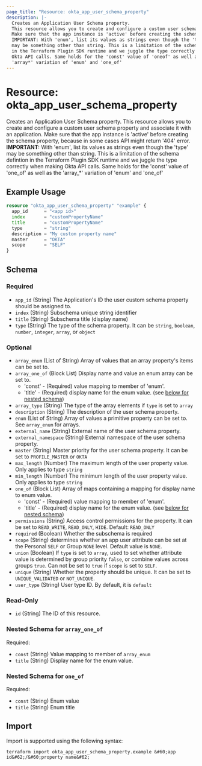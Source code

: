 ```yaml
---
page_title: "Resource: okta_app_user_schema_property"
description: |-
  Creates an Application User Schema property.
  This resource allows you to create and configure a custom user schema property and associate it with an application.
  Make sure that the app instance is 'active' before creating the schema property, because in some cases API might return '404' error.
  IMPORTANT: With 'enum', list its values as strings even though the 'type'
  may be something other than string. This is a limitation of the schema defintion
  in the Terraform Plugin SDK runtime and we juggle the type correctly when making
  Okta API calls. Same holds for the 'const' value of 'oneof' as well as the
  'array*' variation of 'enum' and 'one_of'
---
```


# Resource: okta_app_user_schema_property

Creates an Application User Schema property.
This resource allows you to create and configure a custom user schema property and associate it with an application.
Make sure that the app instance is 'active' before creating the schema property, because in some cases API might return '404' error.
**IMPORTANT:** With 'enum', list its values as strings even though the 'type'
may be something other than string. This is a limitation of the schema defintion
in the Terraform Plugin SDK runtime and we juggle the type correctly when making
Okta API calls. Same holds for the 'const' value of 'one_of' as well as the
'array_*' variation of 'enum' and 'one_of'

## Example Usage

```terraform
resource "okta_app_user_schema_property" "example" {
  app_id      = "<app id>"
  index       = "customPropertyName"
  title       = "customPropertyName"
  type        = "string"
  description = "My custom property name"
  master      = "OKTA"
  scope       = "SELF"
}
```

<!-- schema generated by tfplugindocs -->
## Schema

### Required

- `app_id` (String) The Application's ID the user custom schema property should be assigned to.
- `index` (String) Subschema unique string identifier
- `title` (String) Subschema title (display name)
- `type` (String) The type of the schema property. It can be `string`, `boolean`, `number`, `integer`, `array`, or `object`

### Optional

- `array_enum` (List of String) Array of values that an array property's items can be set to.
- `array_one_of` (Block List) Display name and value an enum array can be set to.
	- 'const' - (Required) value mapping to member of 'enum'.
	- 'title' - (Required) display name for the enum value. (see [below for nested schema](#nestedblock--array_one_of))
- `array_type` (String) The type of the array elements if `type` is set to `array`
- `description` (String) The description of the user schema property.
- `enum` (List of String) Array of values a primitive property can be set to. See `array_enum` for arrays.
- `external_name` (String) External name of the user schema property.
- `external_namespace` (String) External namespace of the user schema property.
- `master` (String) Master priority for the user schema property. It can be set to `PROFILE_MASTER` or `OKTA`
- `max_length` (Number) The maximum length of the user property value. Only applies to type `string`
- `min_length` (Number) The minimum length of the user property value. Only applies to type `string`
- `one_of` (Block List) Array of maps containing a mapping for display name to enum value.
	- 'const' - (Required) value mapping to member of 'enum'.
	- 'title' - (Required) display name for the enum value. (see [below for nested schema](#nestedblock--one_of))
- `permissions` (String) Access control permissions for the property. It can be set to `READ_WRITE`, `READ_ONLY`, `HIDE`. Default: `READ_ONLY`
- `required` (Boolean) Whether the subschema is required
- `scope` (String) determines whether an app user attribute can be set at the Personal `SELF` or Group `NONE` level. Default value is `NONE`.
- `union` (Boolean) If `type` is set to `array`, used to set whether attribute value is determined by group priority `false`, or combine values across groups `true`. Can not be set to `true` if `scope` is set to `SELF`.
- `unique` (String) Whether the property should be unique. It can be set to `UNIQUE_VALIDATED` or `NOT_UNIQUE`.
- `user_type` (String) User type ID. By default, it is `default`

### Read-Only

- `id` (String) The ID of this resource.

<a id="nestedblock--array_one_of"></a>
### Nested Schema for `array_one_of`

Required:

- `const` (String) Value mapping to member of `array_enum`
- `title` (String) Display name for the enum value.


<a id="nestedblock--one_of"></a>
### Nested Schema for `one_of`

Required:

- `const` (String) Enum value
- `title` (String) Enum title

## Import

Import is supported using the following syntax:

```shell
terraform import okta_app_user_schema_property.example &#60;app id&#62;/&#60;property name&#62;
```
